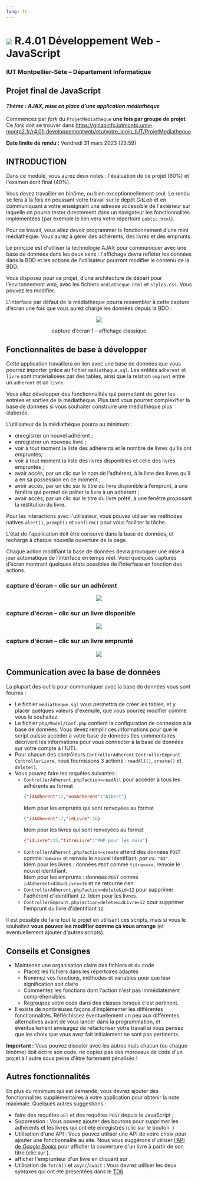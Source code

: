 ```yaml
---
lang: fr
---
```


# ![](ressources/logo.jpeg) R.4.01 Développement Web - JavaScript

### IUT Montpellier-Sète – Département Informatique

## Projet final de JavaScript
#### _Thème : AJAX, mise en place d'une application médiathèque_

Commencez par *fork* du `ProjetMediatheque` **une fois par groupe de projet**.
Ce *fork* doit se trouver dans
https://gitlabinfo.iutmontp.univ-montp2.fr/r4.01-developpementweb/etu/votre_login_IUT/ProjetMediatheque

**Date limite de rendu :** Vendredi 31 mars 2023 (23:59)

## INTRODUCTION

Dans ce module, vous aurez deux notes : l'évaluation de ce projet (60%) et l'examen écrit final (40%). 

Vous devez travailler en binôme, ou bien exceptionnellement seul. Le rendu se fera à la fois en poussant votre travail sur le dépôt *GitLab* et en communiquant à votre enseignant une adresse accessible de l'extérieur sur laquelle on pourra tester directement dans un navigateur les fonctionnalités implémentées (par exemple le lien vers votre répertoire `public_html`).

Pour ce travail, vous allez devoir programmer le fonctionnement d’une mini médiathèque. Vous aurez à gérer des adhérents, des livres et des emprunts.

Le principe est d'utiliser la technologie AJAX pour communiquer avec une base de données dans les deux sens : l'affichage devra refléter les données dans la BDD et les actions de l'utilisateur pourront modifier le contenu de la BDD.

Vous disposez pour ce projet, d’une architecture de départ pour l’environnement web, avec les fichiers `mediatheque.html` et `styles.css`. Vous pouvez les modifier.

L’interface par défaut de la médiathèque pourra ressembler à cette capture d’écran une fois que vous aurez chargé les données depuis la BDD :

<p style="text-align:center">
	<img src="ressources/img1.png">
</p>
<p style="text-align:center">
	capture d’écran 1 – affichage classique
</p>

## Fonctionnalités de base à développer

Cette application travaillera en lien avec une base de données que vous pourrez importer grâce au fichier `mediatheque.sql`. Les entités `adherent` et `livre` sont matérialisées par des tables, ainsi que la relation `emprunt` entre un `adherent` et un `livre`.

Vous allez développer des fonctionnalités qui permettent de gérer les entrées et sorties de la médiathèque. Plus tard vous pourrez complexifier la base de données si vous souhaiter construire une médiathèque plus élaborée.

L’utilisateur de la médiathèque pourra au minimum :

+ enregistrer un nouvel adhérent ;
+ enregistrer un nouveau livre ;
+ voir à tout moment la liste des adhérents et le nombre de livres qu'ils ont empruntés;
+ voir à tout moment la liste des livres disponibles et celle des livres
  empruntés ;
+ avoir accès, par un clic sur le nom de l’adhérent, à la liste des livres qu’il a en sa possession en ce moment ;
+ avoir accès, par un clic sur le titre du livre disponible à l’emprunt, à une fenêtre qui permet de prêter le livre à un adhérent ;
+ avoir accès, par un clic sur le titre du livre prêté, à une fenêtre proposant la restitution du livre.

Pour les interactions avec l'utilisateur, vous pouvez utiliser les méthodes
natives `alert()`, `prompt()` et `confirm()` pour vous faciliter la tâche.

L'état de l'application doit être conservé dans la base de données, et rechargé à chaque nouvelle ouverture de la page.

Chaque action modifiant la base de données devra provoquer une mise à jour automatique de l’interface en temps réel. Voici quelques captures d’écran montrant quelques états possibles de l'interface en fonction des actions.

### capture d'écran – clic sur un adhérent
<p style="text-align:center">
	<img src="ressources/img2.png">
</p>


### capture d'écran – clic sur un livre disponible
<p style="text-align:center">
	<img src="ressources/img3.png">
</p>


### capture d'écran – clic sur un livre emprunté
<p style="text-align:center">
	<img src="ressources/img4.png">
</p>

## Communication avec la base de données

La plupart des outils pour communiquer avec la base de données vous sont fournis :
- Le fichier `mediatheque.sql` vous permettra de créer les tables, et y placer quelques valeurs d'exemple, que vous pourrez modifier comme vous le souhaitez.
- Le fichier `php/Model/Conf.php` contient la configuration de connexion à la base de données. Vous devez remplir ces informations pour que le script puisse accéder à votre base de données (les commentaires décrivent les informations pour vous connecter à la base de données sur votre compte à l'IUT).
- Pour chacun des contrôleurs `ControllerAdherent` `ControllerEmprunt`
  `ControllerLivre`, nous fournissons 3 actions : `readAll()`, `create()` et `delete()`.
- Vous pouvez faire les requêtes suivantes : 
  - `ControllerAdherent.php?action=readAll` pour accéder à tous les adhérents au format
    ```json
	{"idAdherent":7,"nomAdherent":"Albert"}
	```
    Idem pour les emprunts qui sont renvoyées au format
	```json
	{"idAdherent":7,"idLivre":16}
	```
	Idem pour les livres qui sont renvoyées au format
	```json
	{"idLivre":15,"titreLivre":"PHP pour les nuls"}
	```
  - `ControllerAdherent.php?action=create` attend des données `POST` comme
    `nom=xxx` et renvoie le nouvel identifiant, *par ex.* `"43"`.  
    Idem pour les livres : données `POST` comme `titre=xxx`, renvoie le nouvel identifiant.  
	Idem pour les emprunts : données `POST` comme `idAdherent=43&idLivre=36` et ne retourne rien
  - `ControllerAdherent.php?action=delete&id=12` pour supprimer l'adhérent
    d'identifiant `12`. Idem pour les livres.
  - `ControllerEmprunt.php?action=delete&idLivre=12` pour supprimer l'emprunt du
    livre d'identifiant `12`.

Il est possible de faire tout le projet en utilisant ces scripts, mais si vous le souhaitez **vous pouvez les modifier comme ça vous arrange** (et éventuellement ajouter d'autres scripts).

## Conseils et Consignes

- Maintenez une organisation claire des fichiers et du code
  - Placez les fichiers dans les répertoires adaptés
  - Nommez vos fonctions, méthodes et variables pour que leur signification soit claire
  - Commentez les fonctions dont l'action n'est pas immédiatement compréhensibles
  - Regroupez votre code dans des classes lorsque c'est pertinent.
- Il existe de nombreuses façons d'implémenter les différentes fonctionnalités. Réfléchissez éventuellement un peu aux différentes alternatives avant de vous lancer dans la programmation, et éventuellement envisagez de refactoriser votre travail si vous pensez que les choix que vous avez fait initialement ne sont pas pertinents.

**Important :** Vous pouvez discuter avec les autres mais chacun (ou chaque binôme) doit écrire son code, ne copiez pas des morceaux de code d'un projet à l'autre sous peine d'être fortement pénalisés !


## Autres fonctionnalités

En plus du minimum qui est demandé, vous devrez ajouter des fonctionnalités
supplémentaires à votre application pour obtenir la note maximale. Quelques autres
suggestions :

* faire des requêtes `GET` et des requêtes `POST` depuis le JavaScript ;
* Suppression : Vous pouvez ajouter des boutons pour supprimer les adhérents et
  les livres qui ont été enregistrés (clic sur le bouton <img alt=""
  src="src/img/x.svg" style="background-color:lightgrey" /> )
*  Utilisation d'une API : Vous pouvez utiliser une API de votre choix pour
   ajouter une fonctionnalité au site. Nous vous suggérons d'utiliser 
   [l'API de *Google Books*](https://developers.google.com/books/docs/v1/using#PerformingSearch)
   pour afficher la couverture d'un livre à partir de son titre (clic sur
   <img alt="" src="src/img/image.svg" style="background-color:lightgrey" />).
* afficher l'emprunteur d'un livre en cliquant sur 
  <img alt="" src="src/img/person.svg" style="background-color:lightgrey" />.
* Utilisation de `fetch()` et `async`/`await` : Vous devrez utiliser les deux
  syntaxes qui ont été présentées dans le
  [TD6](https://gitlabinfo.iutmontp.univ-montp2.fr/r4.01-developpementweb/TD6).
